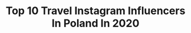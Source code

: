 ---
title: Top 10 Travel Instagram Influencers In Poland In 2020
description: >-
  Find top travel Instagram influencers in Poland in 2020. Most popular hashtags: #polskadziewczyna #poland #smile #spring.
platform: Instagram
profiles:
  - username: "angelika_rysz"
    fullname: >-
      Angelika
    location: "Poland"
    followers: 2708
    engagement: 2110
    commentsToLikes: 0.343054
    avatar: "https://scontent-bos3-1.cdninstagram.com/v/t51.2885-19/s320x320/91463066_1234211400253403_8434281270636183552_n.jpg?_nc_ht=scontent-bos3-1.cdninstagram.com&_nc_ohc=8vKJJePwOXUAX8F6_V3&oh=103daa73ba3162547cbb3163783b0dc7&oe=5EBF66B4"
    verified: false
    hashtags: "#evelinecosmetics, #mood, #mojewszystko, #naturalbeauties"
  - username: "mrsjustynasidor"
    fullname: >-
      Just Tyna
    location: "Poland"
    followers: 10014
    engagement: 2269
    commentsToLikes: 0.066475
    avatar: "https://scontent-nrt1-1.cdninstagram.com/v/t51.2885-19/s320x320/71228853_709173749600423_1560583677035937792_n.jpg?_nc_ht=scontent-nrt1-1.cdninstagram.com&_nc_ohc=6u2r1WWv45cAX_V7pdX&oh=081fe4f27186d35a649fff4eb56012bf&oe=5EACD05F"
    verified: false
    hashtags: "#dzieci, #polskitata, #noworodekwdomu, #corazblizej"
  - username: "carolinagawron"
    fullname: >-
      Carolina Gawron
    location: "Poland"
    followers: 16869
    engagement: 1527
    commentsToLikes: 0.062773
    avatar: "https://scontent-ams4-1.cdninstagram.com/v/t51.2885-19/s320x320/88140322_219546315883932_6192658923124686848_n.jpg?_nc_ht=scontent-ams4-1.cdninstagram.com&_nc_ohc=3dW0l72W5GkAX_GaZI_&oh=0f7d2edc0836ae5e7d303c0bd71964bc&oe=5EB8A931"
    verified: false
    hashtags: "#rcmemories, #berlin, #magic, #loveistheanswer"
  - username: "karoolaola"
    fullname: >-
      Karolina Wójcik
    location: "Poland"
    followers: 6691
    engagement: 2301
    commentsToLikes: 0.082906
    avatar: "https://scontent-gmp1-1.cdninstagram.com/v/t51.2885-19/s320x320/72634261_2466065693669848_692875484379217920_n.jpg?_nc_ht=scontent-gmp1-1.cdninstagram.com&_nc_ohc=sj2jnG_xgzcAX_wNl3L&oh=0988eec63a4c578d18c80175670f36d4&oe=5E9D712D"
    verified: false
    hashtags: "#ponytail, #tenerifesur, #beach, #slavicgirl"
  - username: "beata_walczynska"
    fullname: >-
      
    location: "Poland"
    followers: 12343
    engagement: 1479
    commentsToLikes: 0.074857
    avatar: "https://scontent-ams4-1.cdninstagram.com/v/t51.2885-19/s320x320/29089338_1284827701661616_3902441765143052288_n.jpg?_nc_ht=scontent-ams4-1.cdninstagram.com&_nc_ohc=7ootI2urSVYAX83x-bn&oh=03f72ceb87ea6ae673f0c2f0148d7948&oe=5EB975C7"
    verified: false
    hashtags: "#sunnyday, #autumn, #autumnstyle, #lovelyplace"
  - username: "travelakcja"
    fullname: >-
      Monika
    location: "Poland"
    followers: 4138
    engagement: 2168
    commentsToLikes: 0.146559
    avatar: "https://scontent-xsp1-1.cdninstagram.com/v/t51.2885-19/10483502_1440376429565819_514057586_a.jpg?_nc_ht=scontent-xsp1-1.cdninstagram.com&_nc_ohc=wbZeWQ_l_NoAX9D3lqV&oh=2258781eb7baa1a3ec2f938ef5c8b577&oe=5E9BD93A"
    verified: false
    hashtags: "#city, #instagram, #tatry360, #paradise"
  - username: "paulawuczko"
    fullname: >-
      Paulina Wuczko
    location: "Poland"
    followers: 15086
    engagement: 900
    commentsToLikes: 0.074302
    avatar: "https://scontent-ams4-1.cdninstagram.com/v/t51.2885-19/s320x320/83085234_208248267017518_2476121991300513792_n.jpg?_nc_ht=scontent-ams4-1.cdninstagram.com&_nc_ohc=GjvbUs8C-VwAX_7B1AU&oh=5332fd4d47e3a2859adcb4a4846768f5&oe=5EBA89A8"
    verified: false
    hashtags: "#wygoda, #piesek, #calvinklein, #skleponline"
  - username: "tatevik_yes"
    fullname: >-
      Tatevik Yesayan Gąsińska
    location: "Poland"
    followers: 7239
    engagement: 1094
    commentsToLikes: 0.083622
    avatar: "https://scontent-ams4-1.cdninstagram.com/v/t51.2885-19/s320x320/65837162_440870350083545_8428940792336220160_n.jpg?_nc_ht=scontent-ams4-1.cdninstagram.com&_nc_ohc=wznLrxAVBysAX9bpqyv&oh=29b661398146bd6cc8d9ae571eed3df2&oe=5EB7AEB4"
    verified: false
    hashtags: "#makijazwieczorowy, #cocacola, #wygrywaj, #sesja"
  - username: "gajanagalstjan"
    fullname: >-
      Gajana Galstjan
    location: "Poland"
    followers: 26646
    engagement: 842
    commentsToLikes: 0.043624
    avatar: "https://scontent-lhr8-1.cdninstagram.com/v/t51.2885-19/s320x320/91997279_247498896389564_3610604698794459136_n.jpg?_nc_ht=scontent-lhr8-1.cdninstagram.com&_nc_ohc=hVY5-JMK91sAX-d42Ab&oh=6cf53fc4bd1a9fab087d95191c4614df&oe=5EBAD36D"
    verified: false
    hashtags: "#gundolls, #gajanagalstjan"
  - username: "nikkisetnik"
    fullname: >-
      Nikki Setnik
    location: "Poland"
    followers: 23389
    engagement: 639
    commentsToLikes: 0.064416
    avatar: "https://scontent-lhr8-1.cdninstagram.com/v/t51.2885-19/s320x320/81926471_848832512230002_4464210748586852352_n.jpg?_nc_ht=scontent-lhr8-1.cdninstagram.com&_nc_ohc=OUY1K_duvNYAX97Zmdx&oh=1283e7f363437869ef82fba1ff1e2a5e&oe=5EBC46E3"
    verified: false
    hashtags: "#sroda, #fithome, #sportowo, #dieta"
---